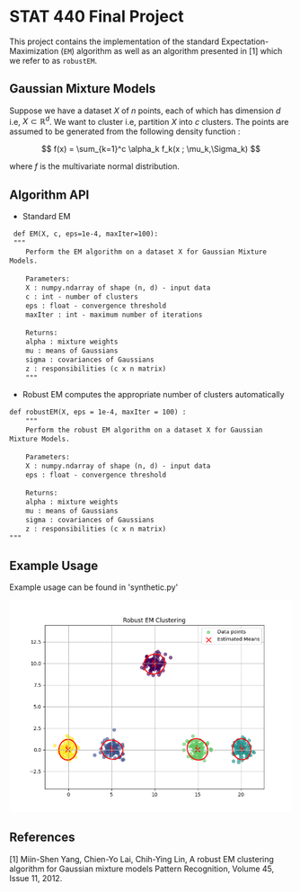 # STAT 440 Final Project

This project contains the implementation of the standard Expectation-Maximization (`EM`) algorithm as well as an algorithm presented in [1] which we refer to as `robustEM`. 

## Gaussian Mixture Models

Suppose we have a dataset $X$ of $n$ points, each of which has dimension $d$ i.e, $X \subset \mathbb{R}^d$. We want to cluster i.e, partition $X$ into $c$ clusters. The points are assumed to be generated from the following density function : 

$$ f(x) = \sum_{k=1}^c \alpha_k f_k(x ; \mu_k,\Sigma_k) $$

where $f$ is the multivariate normal distribution. 

## Algorithm API

- Standard EM 

```
 def EM(X, c, eps=1e-4, maxIter=100):
 """
    Perform the EM algorithm on a dataset X for Gaussian Mixture Models.

    Parameters:
    X : numpy.ndarray of shape (n, d) - input data
    c : int - number of clusters
    eps : float - convergence threshold
    maxIter : int - maximum number of iterations

    Returns:
    alpha : mixture weights
    mu : means of Gaussians
    sigma : covariances of Gaussians
    z : responsibilities (c x n matrix)
    """
```

- Robust EM computes the appropriate number of clusters automatically

```
def robustEM(X, eps = 1e-4, maxIter = 100) : 
    """
    Perform the robust EM algorithm on a dataset X for Gaussian Mixture Models.

    Parameters:
    X : numpy.ndarray of shape (n, d) - input data
    eps : float - convergence threshold 

    Returns:
    alpha : mixture weights
    mu : means of Gaussians
    sigma : covariances of Gaussians
    z : responsibilities (c x n matrix)
"""
```


## Example Usage

Example usage can be found in 'synthetic.py'

![plot](plot.png)

## References 

[1] Miin-Shen Yang, Chien-Yo Lai, Chih-Ying Lin, A robust EM clustering algorithm for Gaussian mixture models Pattern Recognition, Volume 45, Issue 11,
2012. 